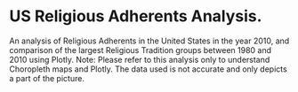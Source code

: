 # US Religious Adherents Analysis.
An analysis of Religious Adherents in the United States in the year 2010, and comparison of the largest Religious Tradition groups between 1980 and 2010 using Plotly.
Note: Please refer to this analysis only to understand Choropleth maps and Plotly. The data used is not accurate and only depicts a part of the picture.
